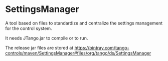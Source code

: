 # SettingsManager
A tool based on files to standardize and centralize the settings management for the control system.

It needs JTango.jar to compile or to run.

The release jar files are stored at
   https://bintray.com/tango-controls/maven/SettingsManager#files/org/tango/ds/SettingsManager
